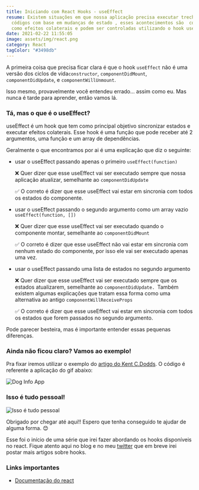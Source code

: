 ```yaml
---
title: Iniciando com React Hooks - useEffect
resume: Existem situações em que nossa aplicação precisa executar trechos de
  códigos com base em mudanças de estado , esses acontecimentos são  conhecido
  como efeitos colaterais e podem ser controladas utilizando o hook useEffect.
date: 2021-02-22 11:55:05
image: assets/img/react.png
category: React
tagColor: "#3498db"
---
```

A primeira coisa que precisa ficar clara é que o hook `useEffect` não é uma versão dos ciclos de vida`constructor`, `componentDidMount`, `componentDidUpdate`, e `componentWillUnmount`.

Isso mesmo, provavelmente você entendeu errado... assim como eu. Mas nunca é tarde para aprender, então vamos lá.



### Tá, mas o que é o useEffect?

useEffect é um hook que tem como principal objetivo sincronizar estados e executar efeitos colaterais. Esse hook é uma função que pode receber até 2 argumentos, uma função e um array de dependências. 

Geralmente o que encontramos por ai é uma explicação que diz o seguinte:

* usar o useEffect passando apenas o primeiro `useEffect(function)`

  ❌ Quer dizer que esse useEffect vai ser executado sempre que nossa aplicação atualizar, semelhante ao `componentDidUpdate`

  ✅ O correto é dizer que esse useEffect vai estar em sincronia com todos os estados do componente.
* usar o useEffect passando o segundo argumento como um array vazio `useEffect(function, [])`

  ❌ Quer dizer que esse useEffect vai ser executado quando o componente montar, semelhante ao `componentDidMount`

  ✅ O correto é dizer que esse useEffect não vai estar em sincronia com nenhum estado do componente, por isso ele vai ser executado apenas uma vez.
* usar o useEffect passando uma lista de estados no segundo argumento

  ❌ Quer dizer que esse useEffect vai ser executado sempre que os estados  atualizarem, semelhante ao `componentDidUpdate. `Também existem algumas explicações que tratam essa forma como uma alternativa ao antigo `componentWillReceiveProps`

  ✅ O correto é dizer que esse useEffect vai estar em sincronia com todos os estados que forem passados no segundo argumento.

Pode parecer besteira, mas é importante entender essas  pequenas diferenças. 

### Ainda não ficou claro? Vamos ao exemplo!

Pra fixar iremos utilizar o exemplo do [artigo do Kent C.Dodds](https://epicreact.dev/myths-about-useeffect/). O código é referente a aplicação do gif abaixo:

![Dog Info App](https://d33wubrfki0l68.cloudfront.net/5ee9bfb60fddcc2cf1cd4bcf57f6a46de53de69d/a841a/09be13feda555c17404ce714f2d1f013/dogs.gif "Dog Info App")



### Isso é tudo pessoal!

![Isso é tudo pessoal](https://i.pinimg.com/originals/2a/82/1e/2a821ee45ca3cbc384c0b70f730248ae.gif)

Obrigado por chegar até aqui!! Espero que tenha conseguido te ajudar de alguma forma. 😊

Esse foi o início de uma série que irei fazer abordando os hooks disponíveis no react. Fique atento aqui no blog e no meu [twitter](https://twitter.com/Gonkristiano) que em breve irei postar mais artigos sobre hooks.

### Links importantes

* [Documentação do react](https://pt-br.reactjs.org/docs/getting-started.html)
